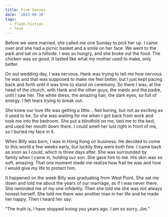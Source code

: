 ```yaml
---
title: Five Senses
date: '2013-08-16'
tags:
  - flash-fiction
  - love
---
```


Before we were married, she called me one Sunday to pick her up. I came over and
she had a picnic basket and a smile on her face. We went to the park and sat on
a hillside. I was so hungry, and she broke out the food. The chicken was so
good. It tasted like what my mother used to make, only better.

<!-- truncate -->

On out wedding day, I was nervous. Hank was trying to tell me how nervous he was
and that was supposed to make me feel better, but I just kept pacing back and
forth until it was time to stand on ceremony. So there I was, at the head of the
church, with Hank and the other guys, the maids and the padre, until I saw her.
The white dress, the amazing hair, the dark eyes, so full of energy. I felt
tears trying to break out.

She knew our love life was getting a little... Not boring, but not as exciting
as it used to be. So she was waiting for me when I got back from work and took
me into the bedroom. She put a blindfold on me, tied me to the bed, and used her
mouth down there. I could smell her lust right in front of me, so I buried my
face in it.

When Billy was born, I was in Hong Kong on business. He decided to come to this
world a few weeks early, but luckily they were both fine. I came back as soon as
I could, which is three days after. She was surrounded by family when I came in,
holding our son. She gave him to me. His skin was so soft, amazing. That one
moment made me realize how frail he was and how I would give my life to protect
him.

It happened on the week Billy was graduating from West Point. She sat me down
and told me about the years of our marriage, as if I was never there. She
reminded me of my one infidelity. Then she told me she was not always honest
herself. She told me there was another man in her life and he made her happy.
Then I heard her say:

"The truth is, I have stopped loving you years ago. I am so sorry, Jim."
